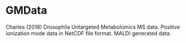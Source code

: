 # GMData
Charles (2018) Drosophila Untargeted Metabolomics MS data. Positive ionization mode data in NetCDF file format. MALDI generated data. 

